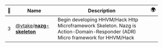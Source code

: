 |:star2: | Name | Description | 🌍|
|---|---|---|---|
|3|[@ytake](https://github.com/ytake)/[**nazg-skeleton**](https://github.com/ytake/nazg-skeleton)|Begin developing HHVM/Hack Http Microframework Skeleton. Nazg is Action-Domain-Responder (ADR) Micro framework for HHVM/Hack||


